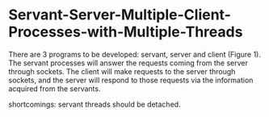 # Servant-Server-Multiple-Client-Processes-with-Multiple-Threads
There are 3 programs to be developed: servant, server and client (Figure 1). The servant processes will answer the requests coming from the server through sockets. The client will make requests to the server through sockets, and the server will respond to those requests via the information acquired from the servants.

shortcomings: servant threads should be detached.
